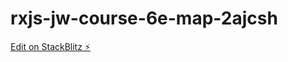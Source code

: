 # rxjs-jw-course-6e-map-2ajcsh

[Edit on StackBlitz ⚡️](https://stackblitz.com/edit/rxjs-jw-course-6e-map-2ajcsh)
